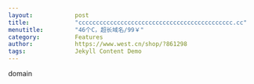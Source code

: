 ```yaml
---
layout:            post
title:             "cccccccccccccccccccccccccccccccccccccccccccc.cc"
menutitle:         "46个C，超长域名/99￥"
category:          Features
author:            https://www.west.cn/shop/?861298
tags:              Jekyll Content Demo
---
```


domain
